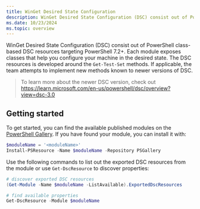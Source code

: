```yaml
---
title: WinGet Desired State Configuration
description: WinGet Desired State Configuration (DSC) consist out of PowerShell class-based DSC resources targeting PowerShell 7.2+. Each module exposes classes that can be invoked through multiple tools
ms.date: 10/23/2024
ms.topic: overview
---
```


WinGet Desired State Configuration (DSC) consist out of PowerShell class-based DSC resources targeting PowerShell 7.2+. Each module exposes classes that help you configure your machine in the desired state. The DSC resources is developed around the `Get-Test-Set` methods. If applicable, the team attempts to implement new methods known to newer versions of DSC.

> To learn more about the newer DSC version, check out https://learn.microsoft.com/en-us/powershell/dsc/overview?view=dsc-3.0

## Getting started

To get started, you can find the available published modules on the [PowerShell Gallery](https://www.powershellgallery.com/profiles/DscSamples). If you have found your module, you can install it with:

```powershell
$moduleName = '<moduleName>'
Install-PSResource -Name $moduleName -Repository PSGallery
```

Use the following commands to list out the exported DSC resources from the module or use `Get-DscResource` to discover properties:

```powershell
# discover exported DSC resources
(Get-Module -Name $moduleName -ListAvailable).ExportedDscResources

# find available properties
Get-DscResource -Module $moduleName
```
